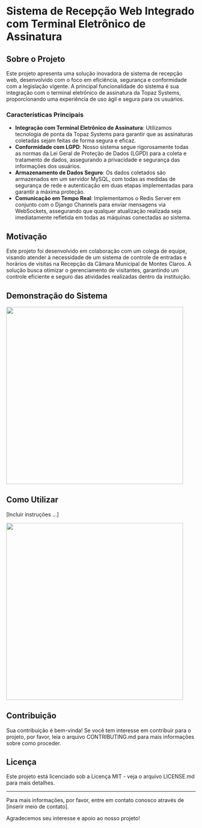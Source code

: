 # Sistema de Recepção Web Integrado com Terminal Eletrônico de Assinatura

## Sobre o Projeto

Este projeto apresenta uma solução inovadora de sistema de recepção web, desenvolvido com o foco em eficiência, segurança e conformidade com a legislação vigente. A principal funcionalidade do sistema é sua integração com o terminal eletrônico de assinatura da Topaz Systems, proporcionando uma experiência de uso ágil e segura para os usuários.

### Características Principais

- **Integração com Terminal Eletrônico de Assinatura**: Utilizamos tecnologia de ponta da Topaz Systems para garantir que as assinaturas coletadas sejam feitas de forma segura e eficaz.
- **Conformidade com LGPD**: Nosso sistema segue rigorosamente todas as normas da Lei Geral de Proteção de Dados (LGPD) para a coleta e tratamento de dados, assegurando a privacidade e segurança das informações dos usuários.
- **Armazenamento de Dados Seguro**: Os dados coletados são armazenados em um servidor MySQL, com todas as medidas de segurança de rede e autenticação em duas etapas implementadas para garantir a máxima proteção.
- **Comunicação em Tempo Real**: Implementamos o Redis Server em conjunto com o Django Channels para enviar mensagens via WebSockets, assegurando que qualquer atualização realizada seja imediatamente refletida em todas as máquinas conectadas ao sistema.

## Motivação

Este projeto foi desenvolvido em colaboração com um colega de equipe, visando atender à necessidade de um sistema de controle de entradas e horários de visitas na Recepção da Câmara Municipal de Montes Claros. A solução busca otimizar o gerenciamento de visitantes, garantindo um controle eficiente e seguro das atividades realizadas dentro da instituição.
## Demonstração do Sistema

<img width="470" src="https://user-images.githubusercontent.com/marci/sistema_financas/main/images_home/demonstrativo_home.gif">






## Como Utilizar

[Incluir instruções ...]




<img width="470" src="https://user-images.githubusercontent.com/marci/sistema_financas/main/images_home/demonstrativo_relatorio.gif">

## Contribuição

Sua contribuição é bem-vinda! Se você tem interesse em contribuir para o projeto, por favor, leia o arquivo CONTRIBUTING.md para mais informações sobre como proceder.

## Licença

Este projeto está licenciado sob a Licença MIT - veja o arquivo LICENSE.md para mais detalhes.

---

Para mais informações, por favor, entre em contato conosco através de [inserir meio de contato].

Agradecemos seu interesse e apoio ao nosso projeto!
